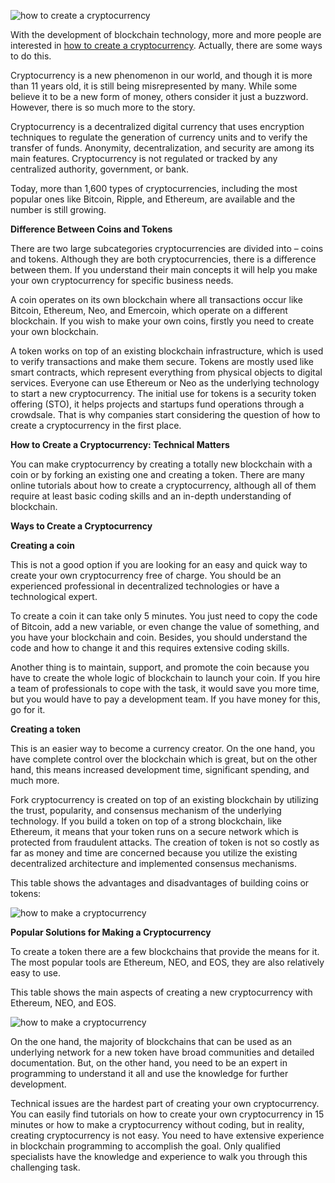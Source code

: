 ![how to create a cryptocurrency](https://images.viblo.asia/c5bbf987-2f57-4ef1-906d-f76b539aa939.jpg)

With the development of blockchain technology, more and more people are interested in [how to create a cryptocurrency](https://mlsdev.com/blog/how-to-create-your-own-cryptocurrency). Actually, there are some ways to do this.

Cryptocurrency is a new phenomenon in our world, and though it is more than 11 years old, it is still being misrepresented by many. While some believe it to be a new form of money, others consider it just a buzzword. However, there is so much more to the story. 

Cryptocurrency is a decentralized digital currency that uses encryption techniques to regulate the generation of currency units and to verify the transfer of funds. Anonymity, decentralization, and security are among its main features. Cryptocurrency is not regulated or tracked by any centralized authority, government, or bank.

Today, more than 1,600 types of cryptocurrencies, including the most popular ones like Bitcoin, Ripple, and Ethereum, are available and the number is still growing.

**Difference Between Coins and Tokens**

There are two large subcategories cryptocurrencies are divided into – coins and tokens. Although they are both cryptocurrencies, there is a difference between them. If you understand their main concepts it will help you make your own cryptocurrency for specific business needs.

A coin operates on its own blockchain where all transactions occur like Bitcoin, Ethereum, Neo, and Emercoin, which operate on a different blockchain. If you wish to make your own coins, firstly you need to create your own blockchain.

A token works on top of an existing blockchain infrastructure, which is used to verify transactions and make them secure. Tokens are mostly used like smart contracts, which represent everything from physical objects to digital services. Everyone can use Ethereum or Neo as the underlying technology to start a new cryptocurrency. The initial use for tokens is a security token offering (STO), it helps projects and startups fund operations through a crowdsale. That is why companies start considering the question of how to create a cryptocurrency in the first place.

**How to Create a Cryptocurrency: Technical Matters** 

You can make cryptocurrency by creating a totally new blockchain with a coin or by forking an existing one and creating a token. There are many online tutorials about how to create a cryptocurrency, although all of them require at least basic coding skills and an in-depth understanding of blockchain.

**Ways to Create a Cryptocurrency**

**Creating a coin**

This is not a good option if you are looking for an easy and quick way to create your own cryptocurrency free of charge. You should be an experienced professional in decentralized technologies or have a  technological expert.

To create a coin it can take only 5 minutes. You just need to copy the code of Bitcoin, add a new variable, or even change the value of something, and you have your blockchain and coin. Besides, you should understand the code and how to change it and this requires extensive coding skills.

Another thing is to maintain, support, and promote the coin because you have to create the whole logic of blockchain to launch your coin. If you hire a team of professionals to cope with the task, it would save you more time, but you would have to pay a development team. If you have money for this, go for it.

**Creating a token**

This is an easier way to become a currency creator. On the one hand, you have complete control over the blockchain which is great, but on the other hand, this means increased development time, significant spending, and much more.

Fork cryptocurrency is created on top of an existing blockchain by utilizing the trust, popularity, and consensus mechanism of the underlying technology. If you build a token on top of a strong blockchain, like Ethereum, it means that your token runs on a secure network which is protected from fraudulent attacks. The creation of token is not so costly as far as money and time are concerned because you utilize the existing decentralized architecture and implemented consensus mechanisms.

This table shows the advantages and disadvantages of building coins or tokens:

![how to make a cryptocurrency](https://images.viblo.asia/2423e213-5eac-4fa1-a141-86a1b55523a4.jpg)

**Popular Solutions for Making a Cryptocurrency**

To create a token there are a few blockchains that provide the means for it. The most popular tools are Ethereum, NEO, and EOS, they are also relatively easy to use.

This table shows the main aspects of creating a new cryptocurrency with Ethereum, NEO, and EOS.

![how to make a cryptocurrency](https://images.viblo.asia/cd6a1726-35e8-44d6-8447-1f7af5282403.png)

On the one hand, the majority of blockchains that can be used as an underlying network for a new token have broad communities and detailed documentation. But, on the other hand, you need to be an expert in programming to understand it all and use the knowledge for further development.

Technical issues are the hardest part of creating your own cryptocurrency. You can easily find tutorials on how to create your own cryptocurrency in 15 minutes or how to make a cryptocurrency without coding, but in reality, creating cryptocurrency is not easy. You need to have extensive experience in blockchain programming to accomplish the goal. Only qualified specialists have the knowledge and experience to walk you through this challenging task.